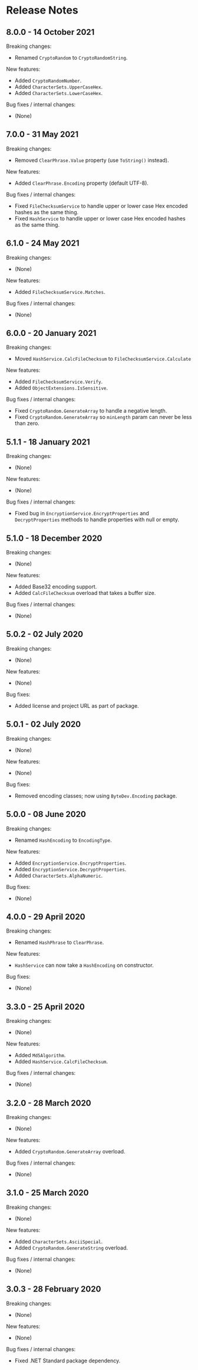 # Release Notes

## 8.0.0 - 14 October 2021

Breaking changes:
- Renamed `CryptoRandom` to `CryptoRandomString`.

New features:
- Added `CryptoRandomNumber`.
- Added `CharacterSets.UpperCaseHex`.
- Added `CharacterSets.LowerCaseHex`.

Bug fixes / internal changes:
- (None)

## 7.0.0 - 31 May 2021

Breaking changes:
- Removed `ClearPhrase.Value` property (use `ToString()` instead).

New features:
- Added `ClearPhrase.Encoding` property (default UTF-8).

Bug fixes / internal changes:
- Fixed `FileChecksumService` to handle upper or lower case Hex encoded hashes as the same thing.
- Fixed `HashService` to handle upper or lower case Hex encoded hashes as the same thing.

## 6.1.0 - 24 May 2021

Breaking changes:
- (None)

New features:
- Added `FileChecksumService.Matches`.

Bug fixes / internal changes:
- (None)

## 6.0.0 - 20 January 2021

Breaking changes:
- Moved `HashService.CalcFileChecksum` to `FileChecksumService.Calculate`

New features:
- Added `FileChecksumService.Verify`.
- Added `ObjectExtensions.IsSensitive`.

Bug fixes / internal changes:
- Fixed `CryptoRandom.GenerateArray` to handle a negative length.
- Fixed `CryptoRandom.GenerateArray` so `minLength` param can never be less than zero.

## 5.1.1 - 18 January 2021

Breaking changes:
- (None)

New features:
- (None)

Bug fixes / internal changes:
- Fixed bug in `EncryptionService.EncryptProperties` and `DecryptProperties` methods to handle properties with null or empty.

## 5.1.0 - 18 December 2020

Breaking changes:
- (None)

New features:
- Added Base32 encoding support.
- Added `CalcFileChecksum` overload that takes a buffer size.

Bug fixes / internal changes:
- (None)

## 5.0.2 - 02 July 2020

Breaking changes:
- (None)

New features:
- (None)

Bug fixes:
- Added license and project URL as part of package.

## 5.0.1 - 02 July 2020

Breaking changes:
- (None)

New features:
- (None)

Bug fixes:
- Removed encoding classes; now using `ByteDev.Encoding` package.

## 5.0.0 - 08 June 2020

Breaking changes:
- Renamed `HashEncoding` to `EncodingType`.

New features:
- Added `EncryptionService.EncryptProperties`.
- Added `EncryptionService.DecryptProperties`.
- Added `CharacterSets.AlphaNumeric`.

Bug fixes:
- (None)

## 4.0.0 - 29 April 2020

Breaking changes:
- Renamed `HashPhrase` to `ClearPhrase`.

New features:
- `HashService` can now take a `HashEncoding` on constructor.

Bug fixes:
- (None)

## 3.3.0 - 25 April 2020

Breaking changes:
- (None)

New features:
- Added `Md5Algorithm`.
- Added `HashService.CalcFileChecksum`.

Bug fixes / internal changes:
- (None)

## 3.2.0 - 28 March 2020

Breaking changes:
- (None)

New features:
- Added `CryptoRandom.GenerateArray` overload.

Bug fixes / internal changes:
- (None)

## 3.1.0 - 25 March 2020

Breaking changes:
- (None)

New features:
- Added `CharacterSets.AsciiSpecial`.
- Added `CryptoRandom.GenerateString` overload.

Bug fixes / internal changes:
- (None)

## 3.0.3 - 28 February 2020

Breaking changes:
- (None)

New features:
- (None)

Bug fixes / internal changes:
- Fixed .NET Standard package dependency.
